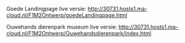 Goede Landingpage live versie: http://30731.hosts1.ma-cloud.nl/F1M2Ontwerp/goedeLandingpage.html

Ouwehands dierenpark museum live versie: http://30731.hosts1.ma-cloud.nl/F1M2Ontwerp/Ouwehandsdierenpark/index.html
